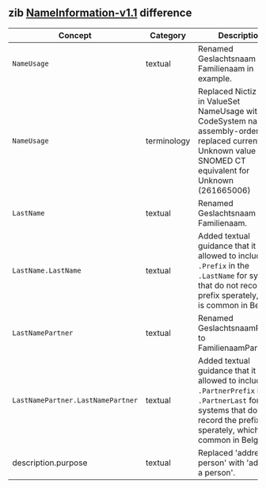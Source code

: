 ## zib [NameInformation-v1.1](https://zibs.nl/wiki/NameInformation-v1.1(2020EN)) difference

| Concept         | Category          | Description                             | 
|-----------------|-------------------|-----------------------------------------|
|`NameUsage` | textual | Renamed Geslachtsnaam to Familienaam in example. |
|`NameUsage` | terminology | Replaced Nictiz values in ValueSet NameUsage with HL7 CodeSystem name-assembly-order. Also replaced current Unknown value with SNOMED CT equivalent for Unknown (261665006)  | 
|`LastName` | textual | Renamed Geslachtsnaam to Familienaam. |
|`LastName.LastName` | textual | Added textual guidance that it is allowed to include `.Prefix` in the `.LastName` for systems that do not record the prefix sperately, which is common in Belgium. |
|`LastNamePartner` | textual | Renamed GeslachtsnaamPartner to FamilienaamPartner. |
|`LastNamePartner.LastNamePartner` | textual | Added textual guidance that it is allowed to include `.PartnerPrefix` in the `.PartnerLast` for systems that do not record the prefix sperately, which is common in Belgium. |
|description.purpose | textual | Replaced 'address person' with 'address a person'. |